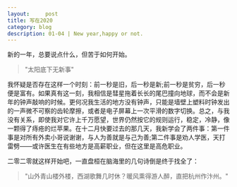 ```yaml
---
layout:     post
title: 写在2020   
category: blog
description: 01-04 | New year,happy or not.
---
```


新的一年，总要说点什么，但苦于如何开始。

>"太阳底下无新事"

我怀疑是否存在这样一个时刻：前一秒是旧，后一秒是新;前一秒是贫穷，后一秒便是富有。如果真有这一刻，我相信是彗星拖着长长的尾巴撞向地球，而不会是新年的钟声敲响的时候。更何况我生活的地方没有钟声，只能是墙壁上塑料时钟发出的一声微不可察的齿轮摩擦，或者是电子屏幕上一次平滑的数字切换。总之，与我没有关系，即使我对它许上千万愿望，世界仍然按它的规则运行，稳定，冷静，像一颗得了痔疮的烂苹果。在十二月快要过去的那几天，我新学会了两件事：第一件事是对所有外卖小哥说谢谢，与人为善就是与己为善;第二件事是劝人学医，天打雷劈——或许医生在有些地方是高薪职业，但在这里是高危职业。

二零二零就这样开始吧，一直盘桓在脑海里的几句诗倒是终于找全了：

>"山外青山楼外楼，西湖歌舞几时休？暖风熏得游人醉，直把杭州作汴州。"
